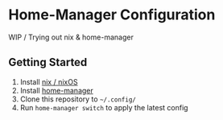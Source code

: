 # Home-Manager Configuration

WIP / Trying out nix & home-manager

## Getting Started

1. Install [nix / nixOS](https://nixos.org/download/)
2. Install [home-manager](https://nix-community.github.io/home-manager/index.xhtml#ch-installation)
3. Clone this repository to `~/.config/`
4. Run `home-manager switch` to apply the latest config
